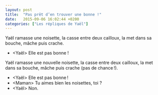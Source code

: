 ```yaml
---
layout: post
title:  "Pas prêt d’en trouver une bonne !"
date:   2015-09-06 16:02:44 +0200
categories: ["Les répliques de Yaël"]
---
```


Yaël ramasse une noisette, la casse entre deux cailloux, la met dans sa bouche, mâche puis crache.

-   \<Yaël\> Elle est pas bonne !

Yaël ramasse une nouvelle noisette, la casse entre deux cailloux, la met dans sa bouche, mâche puis crache (pas de chance !).

-   \<Yaël\> Elle est pas bonne !
-   \<Maman\> Tu aimes bien les noisettes, toi ?
-   \<Yaël\> Non.
